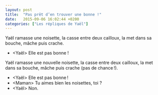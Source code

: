 ```yaml
---
layout: post
title:  "Pas prêt d’en trouver une bonne !"
date:   2015-09-06 16:02:44 +0200
categories: ["Les répliques de Yaël"]
---
```


Yaël ramasse une noisette, la casse entre deux cailloux, la met dans sa bouche, mâche puis crache.

-   \<Yaël\> Elle est pas bonne !

Yaël ramasse une nouvelle noisette, la casse entre deux cailloux, la met dans sa bouche, mâche puis crache (pas de chance !).

-   \<Yaël\> Elle est pas bonne !
-   \<Maman\> Tu aimes bien les noisettes, toi ?
-   \<Yaël\> Non.
